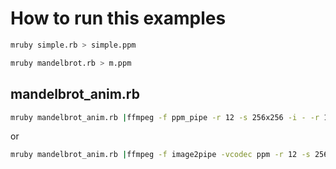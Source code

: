 # How to run this examples

```bash
mruby simple.rb > simple.ppm
```

```bash
mruby mandelbrot.rb > m.ppm
```

## mandelbrot_anim.rb

```bash
mruby mandelbrot_anim.rb |ffmpeg -f ppm_pipe -r 12 -s 256x256 -i - -r 12 -pix_fmt yuv420p ma.mp4
```

or

```bash
mruby mandelbrot_anim.rb |ffmpeg -f image2pipe -vcodec ppm -r 12 -s 256x256 -i - -r 12 -pix_fmt yuv420p ma.mp4
```
